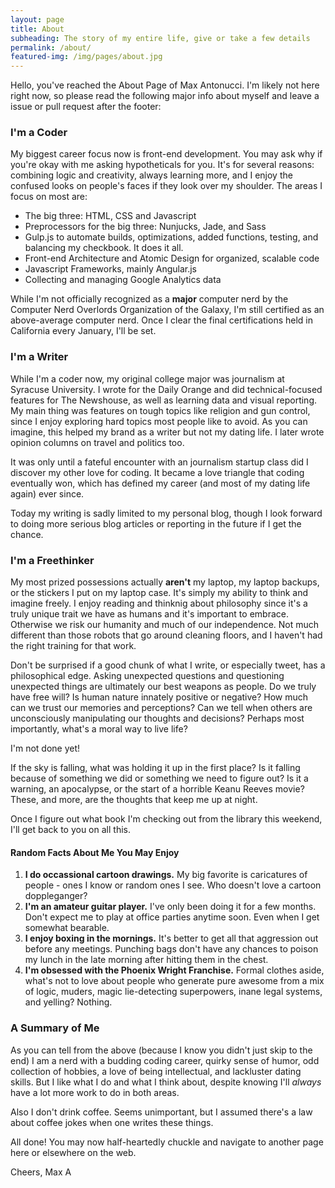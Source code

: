 ```yaml
---
layout: page
title: About
subheading: The story of my entire life, give or take a few details
permalink: /about/
featured-img: /img/pages/about.jpg
---
```


Hello, you've reached the About Page of Max Antonucci. I'm likely not here right now, so please read the following major info about myself and leave a issue or pull request after the footer:

### I'm a Coder

My biggest career focus now is front-end development. You may ask why if you're okay with me asking hypotheticals for you. It's for several reasons: combining logic and creativity, always learning more, and I enjoy the confused looks on people's faces if they look over my shoulder. The areas I focus on most are:

* The big three: HTML, CSS and Javascript
* Preprocessors for the big three: Nunjucks, Jade, and Sass
* Gulp.js to automate builds, optimizations, added functions, testing, and balancing my checkbook. It does it all.
* Front-end Architecture and Atomic Design for organized, scalable code
* Javascript Frameworks, mainly Angular.js
* Collecting and managing Google Analytics data

While I'm not officially recognized as a **major** computer nerd by the Computer Nerd Overlords Organization of the Galaxy, I'm still certified as an above-average computer nerd. Once I clear the final certifications held in California every January, I'll be set.

### I'm a Writer

While I'm a coder now, my original college major was journalism at Syracuse University. I wrote for the Daily Orange and did technical-focused features for The Newshouse, as well as learning data and visual reporting. My main thing was features on tough topics like religion and gun control, since I enjoy exploring hard topics most people like to avoid. As you can imagine, this helped my brand as a writer but not my dating life. I later wrote opinion columns on travel and politics too.

It was only until a fateful encounter with an journalism startup class did I discover my other love for coding. It became a love triangle that coding eventually won, which has defined my career (and most of my dating life again) ever since.

Today my writing is sadly limited to my personal blog, though I look forward to doing more serious blog articles or reporting in the future if I get the chance.

### I'm a Freethinker

My most prized possessions actually **aren't** my laptop, my laptop backups, or the stickers I put on my laptop case. It's simply my ability to think and imagine freely. I enjoy reading and thinknig about philosophy since it's a truly unique trait we have as humans and it's important to embrace. Otherwise we risk our humanity and much of our independence. Not much different than those robots that go around cleaning floors, and I haven't had the right training for that work.

Don't be surprised if a good chunk of what I write, or especially tweet, has a philosophical edge. Asking unexpected questions and questioning unexpected things are ultimately our best weapons as people. Do we truly have free will? Is human nature innately positive or negative? How much can we trust our memories and perceptions? Can we tell when others are unconsciously manipulating our thoughts and decisions? Perhaps most importantly, what's a moral way to live life?

I'm not done yet!

If the sky is falling, what was holding it up in the first place? Is it falling because of something we did or something we need to figure out? Is it a warning, an apocalypse, or the start of a horrible Keanu Reeves movie? These, and more, are the thoughts that keep me up at night.

Once I figure out what book I'm checking out from the library this weekend, I'll get back to you on all this.

#### Random Facts About Me You May Enjoy

1. **I do occassional cartoon drawings.** My big favorite is caricatures of people - ones I know or random ones I see. Who doesn't love a cartoon doppleganger?
2. **I'm an amateur guitar player.** I've only been doing it for a few months. Don't expect me to play at office parties anytime soon. Even when I get somewhat bearable.
3. **I enjoy boxing in the mornings.** It's better to get all that aggression out before any meetings. Punching bags don't have any chances to poison my lunch in the late morning after hitting them in the chest.
4. **I'm obsessed with the Phoenix Wright Franchise.** Formal clothes aside, what's not to love about people who generate pure awesome from a mix of logic, muders, magic lie-detecting superpowers, inane legal systems, and yelling? Nothing.

### A Summary of Me

As you can tell from the above (because I know you didn't just skip to the end) I am a nerd with a budding coding career, quirky sense of humor, odd collection of hobbies, a love of being intellectual, and lackluster dating skills. But I like what I do and what I think about, despite knowing I'll *always* have a lot more work to do in both areas.

Also I don't drink coffee. Seems unimportant, but I assumed there's a law about coffee jokes when one writes these things.

All done! You may now half-heartedly chuckle and navigate to another page here or elsewhere on the web.

Cheers,
Max A
